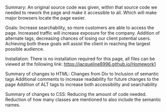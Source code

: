 Summary:
An original source code was given, within that source code we needed to rework the page and make it accessible to all.
Which will make major browsers locate the page easier.
 
Goals:
Increase searchability, so more customers are able to access the page. Increased traffic will increase exposure for the company.
Addition of alternate tags, decreasing chances of losing our client potential users.
Achieving both these goals will assist the client in reaching the largest possible audience.
 
 
Installation:
There is no installation required for this page, all files can be viewed at the following link:
https://jacqueline8996.github.io/Homework1
 
Summary of changes to HTML: 
Changes from Div to Inclusion of semantic tags 
Additional comments to increase readability for future changes to the page 
Addition of ALT tags to increase both accessibility and searchability 
 
Summary of changes to CSS: 
Reducing the amount of code needed. 
Reduction of how many classes are mentioned to also include the semantic names. 